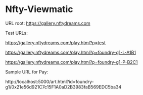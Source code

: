 # Nfty-Viewmatic

URL root: https://gallery.nftydreams.com

Test URLs:

https://gallery.nftydreams.com/play.html?p=test

https://gallery.nftydreams.com/play.html?p=foundry-g1-L-A1B1

https://gallery.nftydreams.com/play.html?p=foundry-g1-P-B2C1



Sample URL for Pay:

http://localhost:5000/art.html?id=foundry-g1/0x21e56d921C7c15F1A0aD2B3983faB569EDC5ba34
